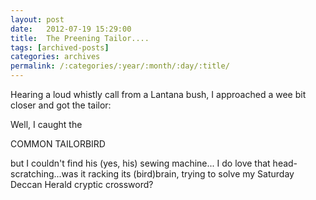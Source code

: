 ```yaml
---
layout: post
date:	2012-07-19 15:29:00
title:  The Preening Tailor....
tags: [archived-posts]
categories: archives
permalink: /:categories/:year/:month/:day/:title/
---
```

Hearing a loud whistly call from a Lantana bush, I approached a wee bit closer and got the tailor:

<lj-embed id="916"/>

Well, I caught the

 COMMON TAILORBIRD

but I couldn't find his (yes, his) sewing machine...
I do love that head-scratching...was it racking its (bird)brain, trying to solve my Saturday Deccan Herald cryptic crossword?

